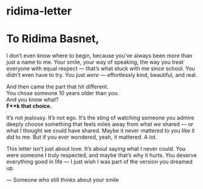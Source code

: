 # ridima-letter<!DOCTYPE html>
<html lang="en">
<head>
  <meta charset="UTF-8" />
  <meta name="viewport" content="width=device-width, initial-scale=1.0" />
  <title>To Ridima Basnet</title>
  <style>
    /* Your CSS code here */
  </style>
</head>
<body>
  <div class="letter">
    <h1>To Ridima Basnet,</h1>
    <p>I don’t even know where to begin, because you’ve always been more than just a name to me. Your smile, your way of speaking, the way you treat everyone with equal respect — that’s what stuck with me since school. You didn’t even have to try. You just <em>were</em> — effortlessly kind, beautiful, and real.</p>
    <p>And then came the part that hit different.<br />You chose someone 10 years older than you.<br />And you know what?<br /><strong>F**k that choice.</strong></p>
    <p>It’s not jealousy. It’s not ego. It’s the sting of watching someone you admire deeply choose something that feels miles away from what <em>we</em> shared — or what I thought we could have shared. Maybe it never mattered to you like it did to me. But if you ever wondered, yeah, it mattered. A lot.</p>
    <p>This letter isn’t just about love. It’s about saying what I never could. You were someone I truly respected, and maybe that’s why it hurts. You deserve everything good in life — I just wish I was part of the version you dreamed up.</p>
    <p class="signature">— Someone who still thinks about your smile</p>
  </div>
</body>
</html>
